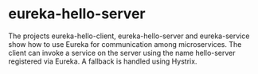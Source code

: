 # eureka-hello-server
The projects eureka-hello-client, eureka-hello-server and eureka-service show how to use Eureka for communication among microservices.
The client can invoke a service on the server using the name hello-server registered via Eureka. A fallback is handled using Hystrix.
